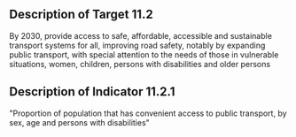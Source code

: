 ## Description of Target 11.2
By 2030, provide access to safe, affordable, accessible and sustainable transport systems for all, improving road safety, notably by expanding public transport, with special attention to the needs of those in vulnerable situations, women, children, persons with disabilities and older persons


## Description of Indicator 11.2.1
"Proportion of population that has convenient access to public transport, by sex, age and persons with disabilities"
